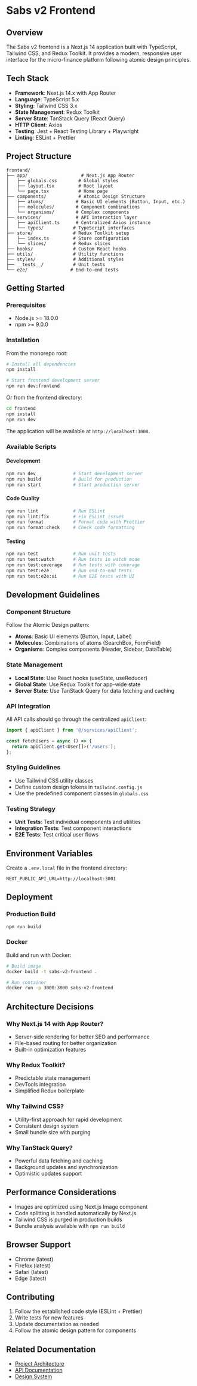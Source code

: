 # Sabs v2 Frontend

## Overview

The Sabs v2 frontend is a Next.js 14 application built with TypeScript, Tailwind CSS, and Redux Toolkit. It provides a modern, responsive user interface for the micro-finance platform following atomic design principles.

## Tech Stack

- **Framework**: Next.js 14.x with App Router
- **Language**: TypeScript 5.x
- **Styling**: Tailwind CSS 3.x
- **State Management**: Redux Toolkit
- **Server State**: TanStack Query (React Query)
- **HTTP Client**: Axios
- **Testing**: Jest + React Testing Library + Playwright
- **Linting**: ESLint + Prettier

## Project Structure

```
frontend/
├── app/                    # Next.js App Router
│   ├── globals.css        # Global styles
│   ├── layout.tsx         # Root layout
│   └── page.tsx           # Home page
├── components/            # Atomic Design Structure
│   ├── atoms/            # Basic UI elements (Button, Input, etc.)
│   ├── molecules/        # Component combinations
│   └── organisms/        # Complex components
├── services/             # API interaction layer
│   ├── apiClient.ts      # Centralized Axios instance
│   └── types/           # TypeScript interfaces
├── store/               # Redux Toolkit setup
│   ├── index.ts         # Store configuration
│   └── slices/          # Redux slices
├── hooks/               # Custom React hooks
├── utils/               # Utility functions
├── styles/              # Additional styles
├── __tests__/           # Unit tests
└── e2e/                # End-to-end tests
```

## Getting Started

### Prerequisites

- Node.js >= 18.0.0
- npm >= 9.0.0

### Installation

From the monorepo root:

```bash
# Install all dependencies
npm install

# Start frontend development server
npm run dev:frontend
```

Or from the frontend directory:

```bash
cd frontend
npm install
npm run dev
```

The application will be available at `http://localhost:3000`.

### Available Scripts

#### Development
```bash
npm run dev              # Start development server
npm run build            # Build for production
npm run start            # Start production server
```

#### Code Quality
```bash
npm run lint             # Run ESLint
npm run lint:fix         # Fix ESLint issues
npm run format           # Format code with Prettier
npm run format:check     # Check code formatting
```

#### Testing
```bash
npm run test             # Run unit tests
npm run test:watch       # Run tests in watch mode
npm run test:coverage    # Run tests with coverage
npm run test:e2e         # Run end-to-end tests
npm run test:e2e:ui      # Run E2E tests with UI
```

## Development Guidelines

### Component Structure

Follow the Atomic Design pattern:

- **Atoms**: Basic UI elements (Button, Input, Label)
- **Molecules**: Combinations of atoms (SearchBox, FormField)
- **Organisms**: Complex components (Header, Sidebar, DataTable)

### State Management

- **Local State**: Use React hooks (useState, useReducer)
- **Global State**: Use Redux Toolkit for app-wide state
- **Server State**: Use TanStack Query for data fetching and caching

### API Integration

All API calls should go through the centralized `apiClient`:

```typescript
import { apiClient } from '@/services/apiClient';

const fetchUsers = async () => {
  return apiClient.get<User[]>('/users');
};
```

### Styling Guidelines

- Use Tailwind CSS utility classes
- Define custom design tokens in `tailwind.config.js`
- Use the predefined component classes in `globals.css`

### Testing Strategy

- **Unit Tests**: Test individual components and utilities
- **Integration Tests**: Test component interactions
- **E2E Tests**: Test critical user flows

## Environment Variables

Create a `.env.local` file in the frontend directory:

```env
NEXT_PUBLIC_API_URL=http://localhost:3001
```

## Deployment

### Production Build

```bash
npm run build
```

### Docker

Build and run with Docker:

```bash
# Build image
docker build -t sabs-v2-frontend .

# Run container
docker run -p 3000:3000 sabs-v2-frontend
```

## Architecture Decisions

### Why Next.js 14 with App Router?
- Server-side rendering for better SEO and performance
- File-based routing for better organization
- Built-in optimization features

### Why Redux Toolkit?
- Predictable state management
- DevTools integration
- Simplified Redux boilerplate

### Why Tailwind CSS?
- Utility-first approach for rapid development
- Consistent design system
- Small bundle size with purging

### Why TanStack Query?
- Powerful data fetching and caching
- Background updates and synchronization
- Optimistic updates support

## Performance Considerations

- Images are optimized using Next.js Image component
- Code splitting is handled automatically by Next.js
- Tailwind CSS is purged in production builds
- Bundle analysis available with `npm run build`

## Browser Support

- Chrome (latest)
- Firefox (latest)
- Safari (latest)
- Edge (latest)

## Contributing

1. Follow the established code style (ESLint + Prettier)
2. Write tests for new features
3. Update documentation as needed
4. Follow the atomic design pattern for components

## Related Documentation

- [Project Architecture](../docs/architecture.md)
- [API Documentation](../docs/api.md)
- [Design System](../docs/design-system.md)